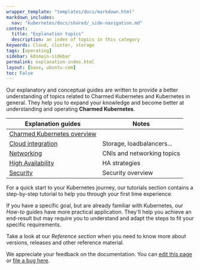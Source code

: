 ```yaml
---
wrapper_template: "templates/docs/markdown.html"
markdown_includes:
  nav: "kubernetes/docs/shared/_side-navigation.md"
context:
  title: "Explanation topics"
  description: an index of topics in this category
keywords: Cloud, cluster, storage
tags: [operating]
sidebar: k8smain-sidebar
permalink: explanation-index.html
layout: [base, ubuntu-com]
toc: False
---
```

Our explanatory and conceptual guides are written to provide a better understanding of topics related to Charmed Kubernetes and Kubernetes in general. They help you to expand your knowledge and become better at understanding and operating **Charmed Kubernetes**.

| **Explanation guides** | Notes |
|--|--|
| [Charmed Kubernetes overview](/kubernetes/docs/overview) | |
| [Cloud integration](/kubernetes/docs/explain-cloud)| Storage, loadbalancers...|
| [Networking](/kubernetes/docs/cni-overview)| CNIs and networking topics|
| [High Availability](/kubernetes/docs/high-availability)| HA strategies|
| [Security](/kubernetes/docs/security)| Security overview |

For a quick start to your Kubernetes journey, our tutorials section contains a step-by-step tutorial to help you through your first time experience.

If you have a specific goal, but are already familiar with Kubernetes, our _How-to_ guides have more practical application. They'll help you achieve an end-result but may require you to understand and adapt the steps to fit your specific requirements.

Take a look at our  _Reference section_ when  you need to know more about versions, releases and other reference material.

<!-- FEEDBACK -->
<div class="p-notification--information">
  <div class="p-notification__content">
    <p class="p-notification__message">We appreciate your feedback on the documentation. You can
    <a href="https://github.com/charmed-kubernetes/kubernetes-docs/edit/main/pages/k8s/explanation-index.md" >edit this page</a>
    or
    <a href="https://github.com/charmed-kubernetes/kubernetes-docs/issues/new" >file a bug here</a>.</p>
  </div>
</div>
